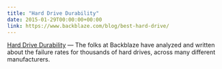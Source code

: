 ```yaml
---
title: "Hard Drive Durability"
date: 2015-01-29T00:00:00+00:00
link: https://www.backblaze.com/blog/best-hard-drive/
---
```

[Hard Drive Durability](https://www.backblaze.com/blog/best-hard-drive/) &mdash; 
 The folks at Backblaze have analyzed and written about the failure rates for thousands of hard drives, across many different manufacturers.
